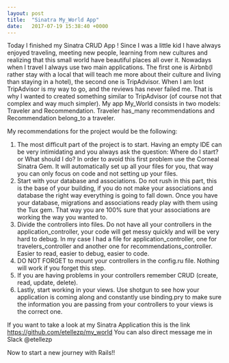 ```yaml
---
layout: post
title:  "Sinatra My_World App"
date:   2017-07-19 15:38:40 +0000
---
```



Today I finished my Sinatra CRUD App ! 
Since I was a little kid I have always enjoyed traveling, meeting new people, learning from new cultures and realizing that this small world have beautiful places all over it. 
Nowadays when I travel I always use two main applications. The first one is Airbnb(I rather stay with a local that will teach me more about their culture and living than staying in a hotel), the second one is TripAdvisor. When I am lost TripAdvisor is my way to go, and the reviews has never failed me. 
That is why I wanted to created something similar to TripAdvisor (of course not that complex and way much simpler). 
My app My_World consists in two models: Traveler and Recommendation. Traveler has_many recommendations and Recommendation belong_to a traveler. 

My recommendations for the project would be the following:

1. The most difficult part of the project is to start. Having an empty IDE can be very intimidating and you always ask the question: Where do I start? or What should I do? In order to avoid this first problem use the Corneal Sinatra Gem. It will automatically set up all your files for you, that way you can only focus on code and not setting up your files. 
2. Start with your database and associations. Do not rush in this part, this is the base of your building, if you do not make your associations and database the right way everything is going to fall down. Once you have your database, migrations and associations ready play with them using the Tux gem. That way you are 100% sure that your associations are working the way you wanted to.
3. Divide the controllers into files. Do not have all your controllers in the application_controller, your code will get messy quickly and will be very hard to debug. In my case I had a file for application_controller, one for travelers_controller and another one for recommendations_controller. Easier to read, easier to debug, easier to code. 
4. DO NOT FORGET to mount your controllers in the config.ru file. Nothing will work if you forget this step. 
5. If you are having problems in your controllers remember CRUD (create, read, update, delete).
6. Lastly, start working in your views. Use shotgun to see how your application is coming along and constantly use binding.pry to make sure the information you are passing from your controllers to your views is the correct one. 

If you want to take a look at my Sinatra Application this is the link https://github.com/etellezp/my_world
You can also direct message me in Slack @etellezp

Now to start a new journey with Rails!!
